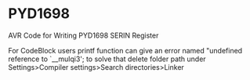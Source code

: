 # PYD1698

AVR Code for Writing PYD1698 SERIN Register

For CodeBlock users printf function can give an error named "undefined reference to `__mulqi3'; to solve that delete folder path under Settings>Compiler settings>Search directories>Linker
